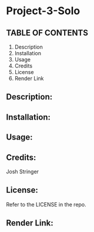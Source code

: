 # Project-3-Solo

## TABLE OF CONTENTS

1. Description
2. Installation
3. Usage
4. Credits
5. License
6. Render Link

## Description:

## Installation:

## Usage:

## Credits:

Josh Stringer

## License:

Refer to the LICENSE in the repo.

## Render Link:
